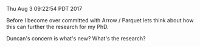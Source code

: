 Thu Aug  3 09:22:54 PDT 2017

Before I become over committed with Arrow / Parquet lets think about how
this can further the research for my PhD.

Duncan's concern is what's new? What's the research?
